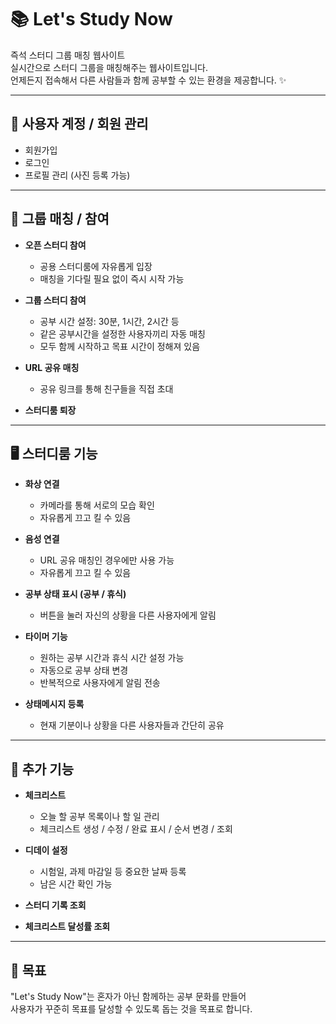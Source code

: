 # 📚 Let's Study Now
즉석 스터디 그룹 매칭 웹사이트  
실시간으로 스터디 그룹을 매칭해주는 웹사이트입니다.  
언제든지 접속해서 다른 사람들과 함께 공부할 수 있는 환경을 제공합니다. ✨  

---

## 👤 사용자 계정 / 회원 관리
- 회원가입  
- 로그인  
- 프로필 관리 (사진 등록 가능)  

---

## 🤝 그룹 매칭 / 참여
- **오픈 스터디 참여**  
  - 공용 스터디룸에 자유롭게 입장  
  - 매칭을 기다릴 필요 없이 즉시 시작 가능  

- **그룹 스터디 참여**  
  - 공부 시간 설정: 30분, 1시간, 2시간 등  
  - 같은 공부시간을 설정한 사용자끼리 자동 매칭  
  - 모두 함께 시작하고 목표 시간이 정해져 있음  

- **URL 공유 매칭**  
  - 공유 링크를 통해 친구들을 직접 초대  

- **스터디룸 퇴장**  

---

## 🖥 스터디룸 기능
- **화상 연결**  
  - 카메라를 통해 서로의 모습 확인  
  - 자유롭게 끄고 킬 수 있음  

- **음성 연결**  
  - URL 공유 매칭인 경우에만 사용 가능  
  - 자유롭게 끄고 킬 수 있음  

- **공부 상태 표시 (공부 / 휴식)**  
  - 버튼을 눌러 자신의 상황을 다른 사용자에게 알림  

- **타이머 기능**  
  - 원하는 공부 시간과 휴식 시간 설정 가능  
  - 자동으로 공부 상태 변경  
  - 반복적으로 사용자에게 알림 전송  

- **상태메시지 등록**  
  - 현재 기분이나 상황을 다른 사용자들과 간단히 공유  

---

## 📝 추가 기능
- **체크리스트**  
  - 오늘 할 공부 목록이나 할 일 관리  
  - 체크리스트 생성 / 수정 / 완료 표시 / 순서 변경 / 조회  

- **디데이 설정**  
  - 시험일, 과제 마감일 등 중요한 날짜 등록  
  - 남은 시간 확인 가능  

- **스터디 기록 조회**  

- **체크리스트 달성률 조회**  

---

## 🚀 목표
"Let's Study Now"는 혼자가 아닌 함께하는 공부 문화를 만들어  
사용자가 꾸준히 목표를 달성할 수 있도록 돕는 것을 목표로 합니다.
